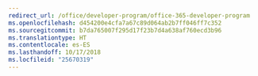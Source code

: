 ```yaml
---
redirect_url: /office/developer-program/office-365-developer-program
ms.openlocfilehash: d454200e4cfa7a67c89d064ab2b7ff046ff7c352
ms.sourcegitcommit: b7da765007f295d17f23b7d4a638af760ecd3b96
ms.translationtype: HT
ms.contentlocale: es-ES
ms.lasthandoff: 10/17/2018
ms.locfileid: "25670319"
---
```

